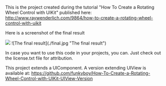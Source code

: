 This is the project created during the tutorial "How To Create a Rotating Wheel Control with UIKit" published here: http://www.raywenderlich.com/9864/how-to-create-a-rotating-wheel-control-with-uikit

Here is a screenshot of the final result

<img src="final.jpg"/>
![The final result](./final.jpg "The final result")

In case you want to use this code in your projects, you can.
Just check out the license.txt file for attribution.

This project extends a UIComponent.
A version extending UIView is available at:
https://github.com/funkyboy/How-To-Create-a-Rotating-Wheel-Control-with-UIKit-UIView-Version